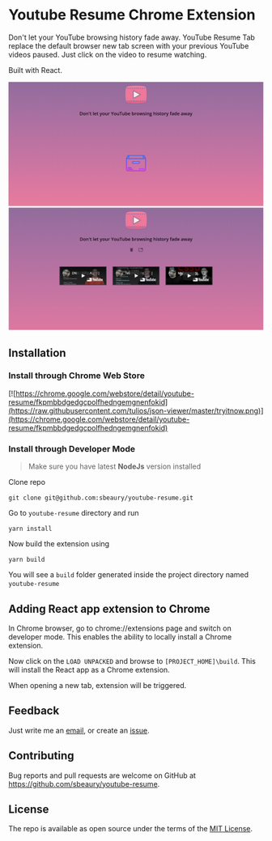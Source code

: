 # Youtube Resume Chrome Extension

Don't let your YouTube browsing history fade away. YouTube Resume Tab replace the default browser new tab screen with your previous YouTube videos paused. Just click on the video to resume watching.

Built with React.

![screenshot](./images/screenshot_1.png)
![screenshot](./images/screenshot_2.png)

## Installation

### Install through Chrome Web Store

[![https://chrome.google.com/webstore/detail/youtube-resume/fkpmbbdgedgcpolfhedngemgnenfokid](https://raw.githubusercontent.com/tulios/json-viewer/master/tryitnow.png)](https://chrome.google.com/webstore/detail/youtube-resume/fkpmbbdgedgcpolfhedngemgnenfokid)

### Install through Developer Mode

> Make sure you have latest **NodeJs** version installed

Clone repo

```
git clone git@github.com:sbeaury/youtube-resume.git
```

Go to `youtube-resume` directory and run

```
yarn install
```

Now build the extension using

```
yarn build
```

You will see a `build` folder generated inside the project directory named `youtube-resume`

## Adding React app extension to Chrome

In Chrome browser, go to chrome://extensions page and switch on developer mode. This enables the ability to locally install a Chrome extension.

Now click on the `LOAD UNPACKED` and browse to `[PROJECT_HOME]\build`. This will install the React app as a Chrome extension.

When opening a new tab, extension will be triggered.

## Feedback

Just write me an [email](mailto:sbeaury@gmail.com), or create an [issue](issues).

## Contributing

Bug reports and pull requests are welcome on GitHub at https://github.com/sbeaury/youtube-resume.

## License

The repo is available as open source under the terms of the [MIT License](http://opensource.org/licenses/MIT).

